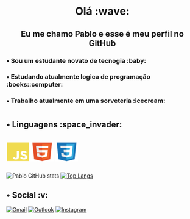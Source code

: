 <h1 align="center">Olá :wave:</h1>
<h2 align="center">Eu me chamo Pablo e esse é meu perfil no GitHub</h2>
<h3>• Sou um estudante novato de tecnogia :baby:
<h3>• Estudando atualmente logica de programação :books::computer:</h3>
<h3>• Trabalho atualmente em uma sorveteria :icecream:</h3>
    
#
<h2>• Linguagens :space_invader:</h2>
<div style="display: inline_block"><br>
    <img align="center" alt="Pablo-Js" height="50" width="60" src="https://raw.githubusercontent.com/devicons/devicon/master/icons/javascript/javascript-plain.svg">
    <img align="center" alt="Pablo-HTML" height="50" width="60" src="https://raw.githubusercontent.com/devicons/devicon/master/icons/html5/html5-original.svg">
    <img align="center" alt="Pablo-CSS" height="50" width="60" src="https://raw.githubusercontent.com/devicons/devicon/master/icons/css3/css3-original.svg">
</div>
    
##
![Pablo GitHub stats](https://github-readme-stats.vercel.app/api?username=PabloAuguusto&show_icons=true&theme=merko)
[![Top Langs](https://github-readme-stats.vercel.app/api/top-langs/?username=PabloAuguusto&layout=donut&theme=merko)](https://github.com/anuraghazra/github-readme-stats)
##
<h2>• Social :v:</h2>

[![Gmail](https://img.shields.io/badge/Gmail-D14836?style=for-the-badge&logo=gmail&logoColor=white)](mailto:pabloexbox@gmail.com)
[![Outlook](https://img.shields.io/badge/Outlook-0078D4?style=for-the-badge&logo=microsoft-outlook&logoColor=white)](mailto:pabloauguusto@hotmail.com)
[![Instagram](https://img.shields.io/badge/Instagram-E4405F?style=for-the-badge&logo=instagram&logoColor=white)](https://www.instagram.com/pablo_auguusto/)
          

